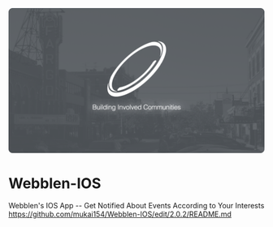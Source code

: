 ![Webblen-IOS](https://github.com/mukai154/Webblen-IOS/blob/2.0.2/resources/webblen-cover-img.png)

# Webblen-IOS
Webblen's IOS App -- Get Notified About Events According to Your Interests
https://github.com/mukai154/Webblen-IOS/edit/2.0.2/README.md
